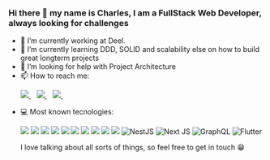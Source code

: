 ### Hi there 👋 my name is Charles, I am a FullStack Web Developer, always looking for challenges

- 🔭 I’m currently working at Deel.
- 🌱 I’m currently learning DDD, SOLID and scalability else on how to build great longterm projects
- 🤔 I’m looking for help with Project Architecture
- 📫 How to reach me:
  <p>
    <a href="https://www.linkedin.com/in/charles-willian/">
      <img src="https://img.shields.io/badge/linkedin-%230077B5.svg?&style=for-the-badge&logo=linkedin&logoColor=white" />
    </a>&nbsp;&nbsp;
    <a href="https://www.instagram.com/charles00willian/">
      <img src="https://img.shields.io/badge/instagram-%23E4405F.svg?&style=for-the-badge&logo=instagram&logoColor=white" />        
    </a>&nbsp;&nbsp;
    <a href="https://www.instagram.com/charles00willian/">
      <img src="https://img.shields.io/badge/Twitter-1DA1F2?style=for-the-badge&logo=twitter&logoColor=white" />        
    </a>&nbsp;&nbsp;
  </p>
- 💻 Most known tecnologies:
  <p>
      <img src="https://img.shields.io/badge/JavaScript-323330?style=for-the-badge&logo=javascript&logoColor=F7DF1E" />
      <img src="https://img.shields.io/badge/TypeScript-007ACC?style=for-the-badge&logo=typescript&logoColor=white" />   
      <img src="https://img.shields.io/badge/Node.js-43853D?style=for-the-badge&logo=node.js&logoColor=white" />   
      <img src="https://img.shields.io/badge/HTML5-E34F26?style=for-the-badge&logo=html5&logoColor=white" />        
      <img src="https://img.shields.io/badge/CSS3-1572B6?style=for-the-badge&logo=css3&logoColor=white" />        
      <img src="https://img.shields.io/badge/Express.js-404D59?style=for-the-badge" />        
      <img src="https://img.shields.io/badge/React-20232A?style=for-the-badge&logo=react&logoColor=61DAFB" />        
      <img src="https://img.shields.io/badge/React_Native-20232A?style=for-the-badge&logo=react&logoColor=61DAFB" />        
      <img src="https://img.shields.io/badge/Redux-593D88?style=for-the-badge&logo=redux&logoColor=white" />        
      <img src="https://img.shields.io/badge/MongoDB-4EA94B?style=for-the-badge&logo=mongodb&logoColor=white" /> 
      <img alt="NestJS" src="https://img.shields.io/badge/nestjs-%23E0234E.svg?style=for-the-badge&logo=nestjs&logoColor=white" />
      <img alt="Next JS" src="https://img.shields.io/badge/nextjs-%23000000.svg?style=for-the-badge&logo=next.js&logoColor=white"/>
      <img alt="GraphQL" src="https://img.shields.io/badge/-GraphQL-E10098?style=for-the-badge&logo=graphql"/>
      <img alt="Flutter" src="https://img.shields.io/badge/Flutter-%2302569B.svg?style=for-the-badge&logo=Flutter&logoColor=white" />
  </p>
  <p textalign="center">
    I love talking about all sorts of things, so feel free to get in touch 😁
  </p>

<!--
**charles00willian/charles00willian** is a ✨ _special_ ✨ repository because its `README.md` (this file) appears on your GitHub profile.
- 👯 I’m looking to collaborate on ...
- 💬 Ask me about ...
- 📫 How to reach me: ...
- 😄 Pronouns: ...
- ⚡ Fun fact: ...
-->
